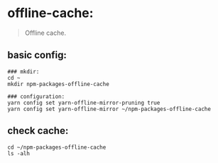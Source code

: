 # offline-cache:
> Offline cache.


## basic config:
```shell
### mkdir:
cd ~
mkdir npm-packages-offline-cache

### configuration:
yarn config set yarn-offline-mirror-pruning true
yarn config set yarn-offline-mirror ~/npm-packages-offline-cache
```

## check cache:
```shell
cd ~/npm-packages-offline-cache
ls -alh
```